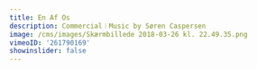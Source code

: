 ```yaml
---
title: En Af Os
description: Commercial︱Music by Søren Caspersen
image: /cms/images/Skærmbillede 2018-03-26 kl. 22.49.35.png
vimeoID: '261790169'
showinslider: false
---
```







